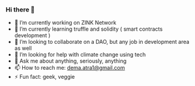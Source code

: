 ### Hi there 👋

- 🔭 I’m currently working on ZINK Network
- 🌱 I’m currently learning truffle and solidity ( smart contracts development )
- 👯 I’m looking to collaborate on a DAO, but any job in development area as well
- 🤔 I’m looking for help with climate change using tech
- 💬 Ask me about anything, seriously, anything
- 📫 How to reach me: dema.atra1@gmail.com
- ⚡ Fun fact: geek, veggie

